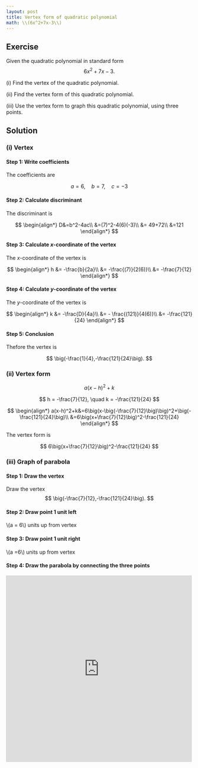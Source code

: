 ```yaml
---
layout: post
title: Vertex form of quadratic polynomial
math: \\(6x^2+7x-3\\)
---
```


## Exercise

Given the quadratic polynomial in standard form
$$
6x^2+7x-3.
$$

(i) Find the vertex of the quadratic polynomial.

(ii) Find the vertex form of this quadratic polynomial.

(iii) Use the vertex form to graph this quadratic polynomial, using three points.

## Solution

### (i) Vertex

#### Step 1: Write coefficients

The coefficients are

$$
a=6, \quad b=7,\quad c=-3
$$

#### Step 2: Calculate discriminant

The discriminant is

$$
\begin{align*}
D&=b^2-4ac\\
&=(7)^2-4(6)(-3)\\
&= 49+72\\
&=121
\end{align*}
$$

#### Step 3: Calculate *x*-coordinate of the vertex

The *x*-coordinate of the vertex is

$$
\begin{align*}
h &= -\frac{b}{2a}\\
&= -\frac{(7)}{2(6)}\\
&= -\frac{7}{12}
\end{align*}
$$

#### Step 4: Calculate *y*-coordinate of the vertex

The *y*-coordinate of the vertex is

$$
\begin{align*}
k &= -\frac{D}{4a}\\
&= - \frac{(121)}{4(6)}\\
&= -\frac{121}{24}
\end{align*}
$$

#### Step 5: Conclusion

Thefore the vertex is

$$
\big(-\frac{1}{4},-\frac{121}{24}\big).
$$

### (ii) Vertex form

$$
a(x-h)^2+k
$$

$$
h =  -\frac{7}{12}, \quad k = -\frac{121}{24}
$$


$$
\begin{align*}
a(x-h)^2+k&=6\big(x-\big(-\frac{7}{12}\big)\big)^2+\big(-\frac{121}{24}\big)\\
&=6\big(x+\frac{7}{12}\big)^2-\frac{121}{24}
\end{align*}
$$

The vertex form is

$$
6\big(x+\frac{7}{12}\big)^2-\frac{121}{24}
$$

### (iii) Graph of parabola

#### Step 1: Draw the vertex

Draw the vertex
$$
\big(-\frac{7}{12},-\frac{121}{24}\big).
$$

#### Step 2: Draw point 1 unit left

\\(a = 6\\) units up from vertex

#### Step 3: Draw point 1 unit right

\\(a =6\\) units up from vertex

#### Step 4: Draw the parabola by connecting the three points

<iframe src="https://www.desmos.com/calculator/3jsejkjfdi?embed" width="500" height="500" style="border: 1px solid #ccc" frameborder=0></iframe>